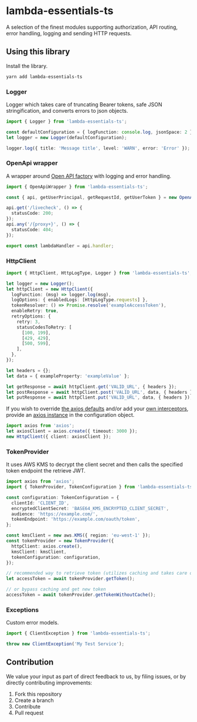 # lambda-essentials-ts

A selection of the finest modules supporting authorization, API routing, error handling, logging and sending HTTP requests.

## Using this library

Install the library.

```bash
yarn add lambda-essentials-ts
```

### Logger

Logger which takes care of truncating Bearer tokens, safe JSON stringification, and converts errors to json objects.

```typescript
import { Logger } from 'lambda-essentials-ts';

const defaultConfiguration = { logFunction: console.log, jsonSpace: 2 };
let logger = new Logger(defaultConfiguration);

logger.log({ title: 'Message title', level: 'WARN', error: 'Error' });
```

### OpenApi wrapper

A wrapper around [Open API factory](https://github.com/wparad/openapi-factory.js) with logging and error handling.

```typescript
import { OpenApiWrapper } from 'lambda-essentials-ts';

const { api, getUserPrincipal, getRequestId, getUserToken } = new OpenApiWrapper(requestLogger);

api.get('/livecheck', () => {
  statusCode: 200;
});
api.any('/{proxy+}', () => {
  statusCode: 404;
});

export const lambdaHandler = api.handler;
```

### HttpClient

```typescript
import { HttpClient, HttpLogType, Logger } from 'lambda-essentials-ts';

let logger = new Logger();
let httpClient = new HttpClient({
  logFunction: (msg) => logger.log(msg),
  logOptions: { enabledLogs: [HttpLogType.requests] },
  tokenResolver: () => Promise.resolve('exampleAccessToken'),
  enableRetry: true,
  retryOptions: {
    retry: 3,
    statusCodesToRetry: [
      [100, 199],
      [429, 429],
      [500, 599],
    ],
  },
});

let headers = {};
let data = { exampleProperty: 'exampleValue' };

let getResponse = await httpClient.get('VALID_URL', { headers });
let postResponse = await httpClient.post('VALID_URL', data, { headers });
let putResponse = await httpClient.put('VALID_URL', data, { headers });
```

If you wish to override [the axios defaults](https://github.com/axios/axios#config-defaults) and/or add your [own interceptors](https://github.com/axios/axios#interceptors),
provide an [axios instance](https://github.com/axios/axios) in the configuration object.

```typescript
import axios from 'axios';
let axiosClient = axios.create({ timeout: 3000 });
new HttpClient({ client: axiosClient });
```

### TokenProvider

It uses AWS KMS to decrypt the client secret and then calls the specified token endpoint the retrieve JWT.

```typescript
import axios from 'axios';
import { TokenProvider, TokenConfiguration } from 'lambda-essentials-ts';

const configuration: TokenConfiguration = {
  clientId: 'CLIENT_ID',
  encryptedClientSecret: 'BASE64_KMS_ENCRYPTED_CLIENT_SECRET',
  audience: 'https://example.com/',
  tokenEndpoint: 'https://example.com/oauth/token',
};

const kmsClient = new aws.KMS({ region: 'eu-west-1' });
const tokenProvider = new TokenProvider({
  httpClient: axios.create(),
  kmsClient: kmsClient,
  tokenConfiguration: configuration,
});

// recommended way to retrieve token (utilizes caching and takes care of token expiration)
let accessToken = await tokenProvider.getToken();

// or bypass caching and get new token
accessToken = await tokenProvider.getTokenWithoutCache();
```

### Exceptions

Custom error models.

```typescript
import { ClientException } from 'lambda-essentials-ts';

throw new ClientException('My Test Service');
```

## Contribution

We value your input as part of direct feedback to us, by filing issues, or by directly contributing improvements:

1. Fork this repository
1. Create a branch
1. Contribute
1. Pull request
